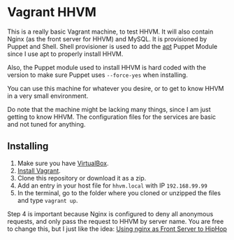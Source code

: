 # Vagrant HHVM
This is a really basic Vagrant machine, to test HHVM. It will also contain Nginx (as the front server for HHVM) and MySQL. It is provisioned by Puppet and Shell. Shell provisioner is used to add the [apt](https://forge.puppetlabs.com/puppetlabs/apt) Puppet Module since I use apt to properly install HHVM.

Also, the Puppet module used to install HHVM is hard coded with the version to make sure Puppet uses `--force-yes` when installing.

You can use this machine for whatever you desire, or to get to know HHVM in a very small environment.

Do note that the machine might be lacking many things, since I am just getting to know HHVM. The configuration files for the services are basic and not tuned for anything.

## Installing

1. Make sure you have [VirtualBox](https://www.virtualbox.org/).
2. [Install Vagrant](http://docs.vagrantup.com/v2/installation/).
3. Clone this repository or download it as a zip.
4. Add an entry in your host file for `hhvm.local` with IP `192.168.99.99`
5. In the terminal, go to the folder where you cloned or unzipped the files and type `vagrant up`.

Step 4 is important because Nginx is configured to deny all anonymous requests, and only pass the request to HHVM by server name. You are free to change this, but I just like the idea: [Using nginx as Front Server to HipHop](https://github.com/facebook/hhvm/wiki/Using-nginx-as-Front-Server-to-HipHop#etcnginxsites-enableddefault)